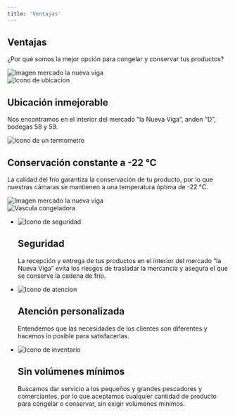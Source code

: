 ```yaml
---
title: 'Ventajas'
---
```


<section class="advantage-banner">
    <div>
        <h1>Ventajas</h1>
        <p>
            ¿Por qué somos la mejor opción para 
            congelar y conservar tus productos?
        </p>
    </div>
</section>

<section class="advantages-location">
    <div class="cover">
        <img src="/ventajas/images/mercado_la_nueva_viga.png" alt="Imagen mercado la nueva viga">
    </div>
    <div class="description">
        <div>
            <img src="/ventajas/icons/ubicacion.svg" alt="Icono de ubicacion">
        </div>
        <div>
            <h1>Ubicación inmejorable</h1>
            <p>
                Nos encontramos en el interior del mercado “la Nueva 
                Viga”, anden “D”,  bodegas 58 y 59.
            </p>
        </div>
    </div>
</section>

<section class="advantages-examples">
    <div class="description">
        <img src="/ventajas/icons/termometro.svg" alt="Icono de un termometro">
        <div>
            <h1>Conservación constante a -22 °C</h1>
            <p>
                La calidad del frío garantiza la conservación de tu producto, 
                por lo que nuestras cámaras se mantienen a una 
                temperatura óptima de -22 °C.
            </p>
        </div>
    </div>
    <div class="cover">
        <img src="/ventajas/images/producto_congelado.png" alt="Imagen mercado la nueva viga">
    </div>
</section>

<section class="advantage-features">
    <div class="cover">
        <img src="/ventajas/images/vascula_congeladora.png" alt="Vascula congeladora">
    </div>
    <div class="list">
        <ul>
            <li>
                <img src="/ventajas/icons/seguridad.svg" alt="Icono de seguridad">
                <div>
                    <h1>Seguridad</h1>
                    <p>
                        La recepción y entrega de tus productos en el interior del 
                        mercado “la Nueva Viga” evita los riesgos de trasladar la 
                        mercancía y asegura el que se conserve la cadena de frío.
                    </p>
                </div>
            </li>
            <li>
                <img src="/ventajas/icons/atencion.svg" alt="Icono de atencion">
                <div>
                    <h1>Atención personalizada</h1>
                    <p>
                        Entendemos que las necesidades de los clientes son 
                        diferentes y hacemos lo posible para satisfacerlas.
                    </p>
                </div>
            </li>
            <li>
                <img src="/ventajas/icons/inventario.svg" alt="Icono de inventario">
                <div>
                    <h1>Sin volúmenes mínimos</h1>
                    <p>
                        Buscamos dar servicio a los pequeños y grandes
                        pescadores y comerciantes, por lo que aceptamos
                        cualquier cantidad de producto para congelar o conservar, 
                        sin exigir volúmenes mínimos.
                    </p>
                </div>
            </li>
        </ul>
    </div>
</section>